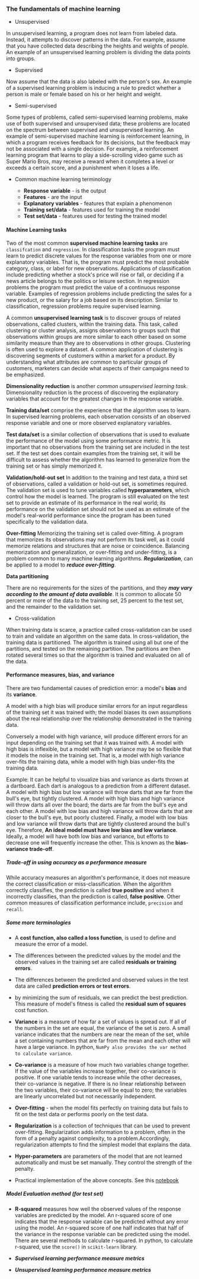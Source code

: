 ### The fundamentals of machine learning

- Unsupervised

In unsupervised learning, a program does not learn from labeled data. Instead, it attempts to discover patterns in the data. For example, assume that you have collected data describing the heights and weights of people. An example of an unsupervised learning problem is dividing the data points into groups.
 
- Supervised

Now assume that the data is also labeled with the person's sex. An example of a
supervised learning problem is inducing a rule to predict whether a person is male or female based on his or her height and weight.

- Semi-supervised

Some types of problems, called semi-supervised learning problems, make use of both supervised and unsupervised data; these problems are located on the spectrum between supervised and unsupervised learning. An example of semi-supervised machine learning is reinforcement learning, in which a program receives feedback for its decisions, but the feedback may not be associated with a single decision. For example, a reinforcement learning program that learns to play a side-scrolling video game such as Super Mario Bros, may receive a reward when it completes a level or exceeds a certain score, and a punishment when it loses a life. 

- Common machine learning terminology

	- **Response variable** - is the output
	- **Features** - are the input
	- **Explanatory variables** - features that explain a phenomenon
	- **Training set/data** - features used for training the model
	- **Test set/data** - features used for testing the trained model

#### Machine Learning tasks

Two of the most common **supervised machine learning tasks** are `classifcation`
and `regression`. In classification tasks the program must learn to predict discrete values for the response variables from one or more explanatory variables. That is, the program must predict the most probable category, class, or label for new observations. Applications of classification include predicting whether a stock's price will rise or fall, or deciding if a news article belongs to the politics or leisure section. In regression problems the program must predict the value of a continuous response variable. Examples of regression problems include predicting the sales for a new product, or the salary for a job based on its description. Similar to classification, regression problems require supervised learning.

A common **unsupervised learning task** is to discover groups of related observations, called clusters, within the training data. This task, called clustering or cluster analysis, assigns observations to groups such that observations within groups are more similar to each other based on some similarity measure than they are to observations in other groups. Clustering is often used to explore a dataset. A common application of clustering is
discovering segments of customers within a market for a product. By understanding
what attributes are common to particular groups of customers, marketers can decide what aspects of their campaigns need to be emphasized.

**Dimensionality reduction** is another *common unsupervised learning task*. Dimensionality reduction is the process of discovering the explanatory variables that account for the greatest changes in the response variable.  

**Training data/set** comprise the experience that the algorithm uses
to learn. In supervised learning problems, each observation consists of an observed response variable and one or more observed explanatory variables.

**Test data/set** is a similar collection of observations that is used to evaluate the performance of the model using some performance metric. It is important that no observations from the training set are included in the test set. If the test set does contain examples from the training set, it will be difficult to assess whether the algorithm has learned to generalize from the training set or has simply memorized it.

**Validation/hold-out set** In addition to the training and test data, a third set of observations, called a validation or hold-out set, is sometimes required. The validation set is used to tune variables called **hyperparameters**, which control how the model is learned. The program is still evaluated on the test set to provide an estimate of its performance in the real world; its performance on the validation set should not be used as an estimate of the model's real-world performance since the program has been tuned specifically to the validation
data.

**Over-fitting** Memorizing the training set is called over-fitting. A program that memorizes its observations may not perform its task well, as it could memorize relations and structures that are noise or coincidence. Balancing memorization and generalization, or over-fitting and under-fitting, is a problem common to many machine learning algorithms. ***Regularization***, can be applied to a model to ***reduce over-fitting***. 

**Data partitioning**

There are no requirements for the sizes of the partitions, and they ***may vary according to the amount of data available***. It is common to allocate 50 percent or more of the data to the training set, 25 percent to the test set, and the
remainder to the validation set.

- Cross-validation

When training data is scarce, a practice called cross-validation can be used to train and validate an algorithm on the same data. In cross-validation, the training data is partitioned. The algorithm is trained using all but one of the
partitions, and tested on the remaining partition. The partitions are then rotated several times so that the algorithm is trained and evaluated on all of the data.

#### Performance measures, bias, and variance

There are two fundamental causes of prediction error: a model's **bias** and its **variance**.

A model with a high bias will produce similar errors for an input regardless of the training set it was trained with; the model biases its own assumptions about the real relationship over the relationship demonstrated in the training data.

Conversely a model with high variance, will produce different errors for an input depending on the training set that it was trained with. A model with high bias is inflexible, but a model with high variance may be so flexible that it models the noise in the training set. That is, a model with high variance over-fits the training data, while a model with high bias under-fits the training data.

Example: It can be helpful to visualize bias and variance as darts thrown at a
dartboard. Each dart is analogous to a prediction from a different dataset. A model with high bias but low variance will throw darts that are far from the bull's eye, but tightly clustered. A model with high bias and high variance will throw darts all over the board; the darts are far from the bull's eye and each other. A model with low bias and high variance will throw darts that are closer to the bull's eye, but poorly clustered. Finally, a model with low bias and low variance will throw darts that are tightly clustered around the bull's eye. Therefore, **An ideal model must have low bias and low variance**. Ideally, a model will have both low bias and variance, but efforts to decrease one will
frequently increase the other. This is known as the **bias-variance trade-off**.

##### Trade-off in using accuracy as a performance measure

While accuracy measures an algorithm's performance, it does not measure the correct classification or miss-classification. When the algorithm correctly classifies, the prediction is called **true positive** and when it incorrectly classifies, than the prediction is called, **false positive**. Other common measures of classification performance include, `precision` and `recall`.

##### Some more terminologies

- A **cost function, also called a loss function**, is used to define and measure the error of a model. 
- The differences between the predicted values by the model and the observed values in the training set are called **residuals or training errors**. 
- The differences between the predicted and observed values in the test data are called **prediction errors or test errors**.
- by minimizing the sum of residuals, we can predict the best prediction. This measure of model's fitness is called the **residual sum of squares** cost function. 
- **Variance** is a measure of how far a set of values is spread out. If all of the numbers in the set are equal, the variance of the set is zero. A small variance indicates that the numbers are near the mean of the set, while a set containing numbers that are far from the mean and each other will have a large variance. In python, `NumPy also provides the var method to calculate variance`.
- **Co-variance** is a measure of how much two variables change together. If the value of the variables increase together, their co-variance is positive. If one variable tends to increase while the other decreases, their co-variance is negative. If there is no linear relationship between the two variables, their co-variance will be equal to zero; the variables are linearly uncorrelated but not necessarily independent. 
- **Over-fitting** - when the model fits perfectly on training data but fails to fit on the test data or performs poorly on the test data.
- **Regularization** is a collection of techniques that can be used to prevent over-fitting. Regularization adds information to a problem, often in the form of a penalty against complexity, to a problem.Accordingly, regularization attempts to find the simplest model that explains the data.
- **Hyper-parameters** are parameters of the model that are not learned automatically and must be set manually. They control the strength of the penalty.

- Practical implementation of the above concepts. See this [notebook](https://github.com/duttashi/applied-machine-learning/blob/master/resources/script-ML_basics.ipynb) 
 

##### Model Evaluation method (for test set)

- **R-squared** measures how well the observed values of the response variables are predicted by the model. An r-squared score of one indicates that the response
variable can be predicted without any error using the model. An r-squared score of one half indicates that half of the variance in the response variable can be predicted using the model. There are several methods to calculate r-squared. In python, to calculate r-squared, use the `score()` in `scikit-learn` library. 
     

- ***Supervised learning performance measure metrics***


- ***Unsupervised learning performance measure metrics***

 






